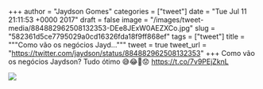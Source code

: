 
+++
author = "Jaydson Gomes"
categories = ["tweet"]
date = "Tue Jul 11 21:11:53 +0000 2017"
draft = false
image = "/images/tweet-media/884882962508132353-DEe8JExW0AEZXCo.jpg"
slug = "582361d5ce7795029a0cd16326fda18f9ff868ef"
tags = ["tweet"]
title = """Como vão os negócios Jayd..."""
tweet = true
tweet_url = "https://twitter.com/jaydson/status/884882962508132353"
+++
Como vão os negócios Jaydson? Tudo ótimo 😅😂🤣😟 https://t.co/7v9PEjZknL

![](/images/tweet-media/884882962508132353-DEe8JExW0AEZXCo.jpg)